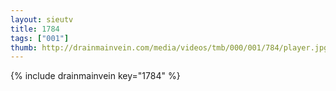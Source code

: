 ```yaml
--- 
layout: sieutv
title: 1784
tags: ["001"]
thumb: http://drainmainvein.com/media/videos/tmb/000/001/784/player.jpg
---
```

{% include drainmainvein key="1784" %} 
